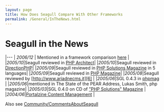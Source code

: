 ```yaml
---
layout: page
title: How Does Seagull Compare With Other Frameworks
permalink: /General/InTheNews.html
---
```


<!-- Name: General/InTheNews -->
<!-- Version: 9 -->
<!-- Last-Modified: 2006/12/31 18:54:54 -->
<!-- Author: demian -->
<!-- Status: Updated -->

# Seagull in the News

|---
| *2006/12* | Mentioned in a framework comparison [here][1] |
|*2005/10*|Seagull reviewed in [PHP Architect][2]|
|*2005/10*|Seagull reviewed in [DirectionPHP][3]|
|*2005/09*|Seagull reviewed in [PHP Solutions Magazine][4] in 5 languages|
|*2005/09*|Seagull reviewed in [PHP Magazine][5]|
|*2005/08*|Seagull reviewed by [http://www.ariadnecms.it][6] |
|*2005/06*|SGL 0.4.3 in [phpmag][7] |
|*2005/06*|mentioned in The State of the PEAR Address, Lukas Smith, php magazine|
|*2005/03*|SGL 0.4.0 on CD of ["PHP Solutions" Magazine][8] |
|*2004/06*|[Portalzine Content Management][9] |

Also see [Community/CommentsAboutSeagull][10]

[1]:	http://www.category4.com/blog/2006/12/28/what-i-need-to-know-about-a-php-framework-before-i-can-use-it/
[2]:	http://seagullproject.org/publisher/articleview/action/view/frmArticleID/32/
[3]:	http://www.directionphp.biz/a_la_une.php
[4]:	http://seagullproject.org/publisher/articleview/action/view/frmArticleID/23/
[5]:	http://www.phpkitchen.com/index.php?/archives/716-Seagull-Reviewed-in-PHP-Magazine.html
[6]:	http://72.14.203.104/search?q=cache:-GHSBf6YzhcJ:www.ariadnecms.it/index.php?option=com_content&task=view&id=223&Itemid=38+&hl=en&gl=uk&ct=clnk&cd=1&client=firefox-a
[7]:	http://www.phpmag.de/itr/news/psecom,id,22510,nodeid,61.html
[8]:	http://www.phpsolmag.org/
[9]:	http://www.portalzine.de/fenix/index?/Links/1/read/aWQtMzMyLQ%3D%3D/
[10]:	/Community/CommentsAboutSeagull.html